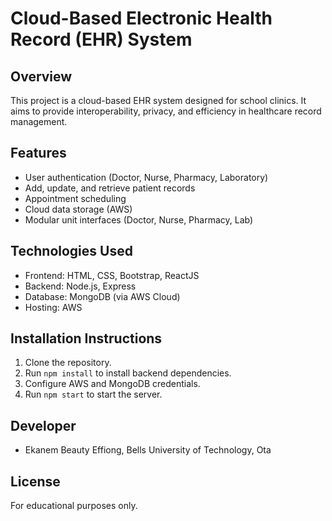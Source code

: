 # Cloud-Based Electronic Health Record (EHR) System

## Overview
This project is a cloud-based EHR system designed for school clinics. It aims to provide interoperability, privacy, and efficiency in healthcare record management.

## Features
- User authentication (Doctor, Nurse, Pharmacy, Laboratory)
- Add, update, and retrieve patient records
- Appointment scheduling
- Cloud data storage (AWS)
- Modular unit interfaces (Doctor, Nurse, Pharmacy, Lab)

## Technologies Used
- Frontend: HTML, CSS, Bootstrap, ReactJS
- Backend: Node.js, Express
- Database: MongoDB (via AWS Cloud)
- Hosting: AWS

## Installation Instructions
1. Clone the repository.
2. Run `npm install` to install backend dependencies.
3. Configure AWS and MongoDB credentials.
4. Run `npm start` to start the server.

## Developer
- Ekanem Beauty Effiong, Bells University of Technology, Ota

## License
For educational purposes only.
